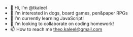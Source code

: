 - 👋 Hi, I’m @tkaleel
- 👀 I’m interested in dogs, board games, pen&paper RPGs
- 🌱 I’m currently learning JavaScript!
- 💞️ I’m looking to collaborate on coding homework!
- 📫 How to reach me theo.kaleel@gmail.com

<!---
tkaleel/tkaleel is a ✨ special ✨ repository because its `README.md` (this file) appears on your GitHub profile.
You can click the Preview link to take a look at your changes.
--->
